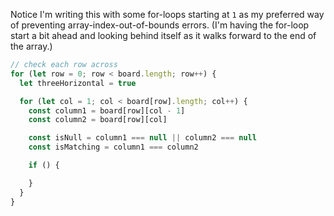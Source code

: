 Notice I'm writing this with some for-loops starting at `1` as my preferred
way of preventing array-index-out-of-bounds errors. (I'm having the for-loop
start a bit ahead and looking behind itself as it walks forward to the end of
the array.)

```js
// check each row across
for (let row = 0; row < board.length; row++) {
  let threeHorizontal = true

  for (let col = 1; col < board[row].length; col++) {
    const column1 = board[row][col - 1]
    const column2 = board[row][col]

    const isNull = column1 === null || column2 === null
    const isMatching = column1 === column2

    if () {

    }  
  }
}
```
